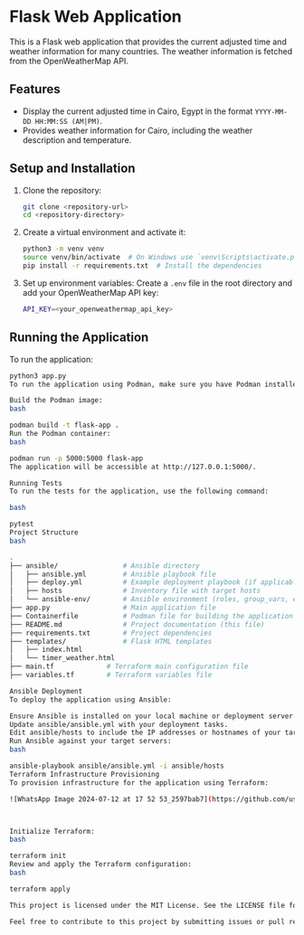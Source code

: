# Flask Web Application

This is a Flask web application that provides the current adjusted time and weather information for many countries. The weather information is fetched from the OpenWeatherMap API.

## Features

- Display the current adjusted time in Cairo, Egypt in the format `YYYY-MM-DD HH:MM:SS (AM|PM)`.
- Provides weather information for Cairo, including the weather description and temperature.

## Setup and Installation

1. Clone the repository:

    ```bash
    git clone <repository-url>
    cd <repository-directory>
    ```

2. Create a virtual environment and activate it:

    ```bash
    python3 -m venv venv
    source venv/bin/activate  # On Windows use `venv\Scripts\activate.ps1`
    pip install -r requirements.txt  # Install the dependencies
    ```

3. Set up environment variables: Create a `.env` file in the root directory and add your OpenWeatherMap API key:

    ```bash
    API_KEY=<your_openweathermap_api_key>
    ```

## Running the Application

To run the application:

```bash
python3 app.py
To run the application using Podman, make sure you have Podman installed on your machine.

Build the Podman image:
bash

podman build -t flask-app .
Run the Podman container:
bash

podman run -p 5000:5000 flask-app
The application will be accessible at http://127.0.0.1:5000/.

Running Tests
To run the tests for the application, use the following command:

bash

pytest
Project Structure
bash

.
├── ansible/                # Ansible directory
│   ├── ansible.yml         # Ansible playbook file
│   ├── deploy.yml          # Example deployment playbook (if applicable)
│   ├── hosts               # Inventory file with target hosts
│   └── ansible-env/        # Ansible environment (roles, group_vars, etc.)
├── app.py                  # Main application file
├── Containerfile           # Podman file for building the application image
├── README.md               # Project documentation (this file)
├── requirements.txt        # Project dependencies
├── templates/              # Flask HTML templates
│   ├── index.html
│   └── timer_weather.html
├── main.tf             # Terraform main configuration file
├── variables.tf        # Terraform variables file

Ansible Deployment
To deploy the application using Ansible:

Ensure Ansible is installed on your local machine or deployment server.
Update ansible/ansible.yml with your deployment tasks.
Edit ansible/hosts to include the IP addresses or hostnames of your target servers.
Run Ansible against your target servers:
bash

ansible-playbook ansible/ansible.yml -i ansible/hosts
Terraform Infrastructure Provisioning
To provision infrastructure for the application using Terraform:

![WhatsApp Image 2024-07-12 at 17 52 53_2597bab7](https://github.com/user-attachments/assets/cee0e4ca-3bf6-4868-8a4d-1b31dac260be)



Initialize Terraform:
bash

terraform init
Review and apply the Terraform configuration:
bash

terraform apply

This project is licensed under the MIT License. See the LICENSE file for details.

Feel free to contribute to this project by submitting issues or pull requests.
